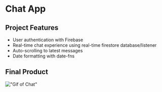 # Chat App

## Project Features

- User authentication with Firebase
- Real-time chat experience using real-time firestore database/listener
- Auto-scrolling to latest messages
- Date formatting with date-fns

## Final Product 

!["Gif of Chat"](https://github.com/angel-sinn/PL_vue-chat/blob/master/docs/chat.gif)